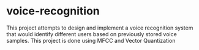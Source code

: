 # voice-recognition
This project attempts to design and implement a voice recognition system that would identify different users based on previously stored voice samples.
This project is done using MFCC and Vector Quantization
